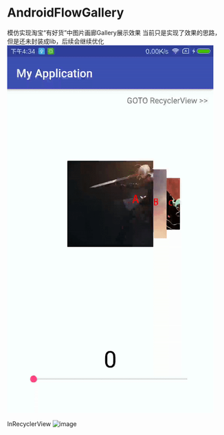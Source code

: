 # AndroidFlowGallery
模仿实现淘宝“有好货”中图片画廊Gallery展示效果
当前只是实现了效果的思路，但是还未封装成lib，后续会继续优化
![image](https://github.com/15563988825/AndroidFlowGallery/blob/master/1.gif)

InRecyclerView
![image](https://github.com/15563988825/AndroidFlowGallery/blob/master/2.gif)
